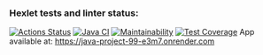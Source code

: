 ### Hexlet tests and linter status:
[![Actions Status](https://github.com/Busyg/java-project-99/actions/workflows/hexlet-check.yml/badge.svg)](https://github.com/Busyg/java-project-99/actions)
[![Java CI](https://github.com/Busyg/java-project-99/actions/workflows/gradle.yml/badge.svg)](https://github.com/Busyg/java-project-99/actions/workflows/gradle.yml)
[![Maintainability](https://api.codeclimate.com/v1/badges/479333e85979e1ec60e1/maintainability)](https://codeclimate.com/github/Busyg/java-project-99/maintainability)
[![Test Coverage](https://api.codeclimate.com/v1/badges/479333e85979e1ec60e1/test_coverage)](https://codeclimate.com/github/Busyg/java-project-99/test_coverage)
App available at: https://java-project-99-e3m7.onrender.com
